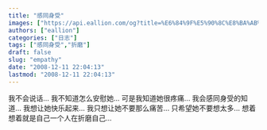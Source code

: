 ```yaml
---
title: "感同身受"
images: ["https://api.eallion.com/og?title=%E6%84%9F%E5%90%8C%E8%BA%AB%E5%8F%97"]
authors: ["eallion"]
categories: ["日志"]
tags: ["感同身受","折磨"]
draft: false
slug: "empathy"
date: "2008-12-11 22:04:13"
lastmod: "2008-12-11 22:04:13"
---
```


我不会说话...
我不知道怎么安慰她...
可是我知道她很疼痛...
我会感同身受的知道...
我想让她快乐起来...
我只想让她不要那么痛苦...
只希望她不要想太多...
想着想着就是自己一个人在折磨自己...
